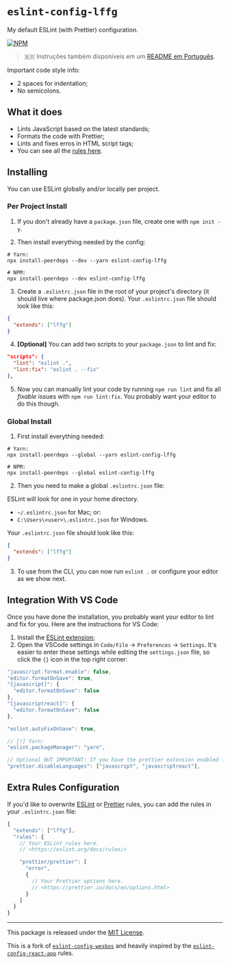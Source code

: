 # `eslint-config-lffg`

My default ESLint (with Prettier) configuration.

[![NPM](https://img.shields.io/npm/v/eslint-config-lffg.svg?logo=npm)](https://npmjs.org/package/eslint-config-lffg)

> 🇧🇷 Instruções também disponíveis em um [README em Português](https://github.com/lffg/eslint-config-lffg/blob/master/README.pt-br.md).

Important code style info:

- 2 spaces for indentation;
- No semicolons.

## What it does

- Lints JavaScript based on the latest standards;
- Formats the code with Prettier;
- Lints and fixes erros in HTML script tags;
- You can see all the [rules here](https://github.com/lffg/eslint-config-lffg/blob/master/index.js).

## Installing

You can use ESLint globally and/or locally per project.

### Per Project Install

1. If you don't already have a `package.json` file, create one with `npm init -y`.

2. Then install everything needed by the config:

```shell
# Yarn:
npx install-peerdeps --dev --yarn eslint-config-lffg

# NPM:
npx install-peerdeps --dev eslint-config-lffg
```

3. Create a `.eslintrc.json` file in the root of your project's directory (it should live where package.json does). Your `.eslintrc.json` file should look like this:

```json
{
  "extends": ["lffg"]
}
```

4. **[Optional]** You can add two scripts to your `package.json` to lint and fix:

```json
"scripts": {
  "lint": "eslint .",
  "lint:fix": "eslint . --fix"
},
```

5. Now you can manually lint your code by running `npm run lint` and fix all _fixable_ issues with `npm run lint:fix`. You probably want your editor to do this though.

### Global Install

1. First install everything needed:

```shell
# Yarn:
npx install-peerdeps --global --yarn eslint-config-lffg

# NPM:
npx install-peerdeps --global eslint-config-lffg
```

2. Then you need to make a global `.eslintrc.json` file:

ESLint will look for one in your home directory.

- `~/.eslintrc.json` for Mac; or:
- `C:\Users\<user>\.eslintrc.json` for Windows.

Your `.eslintrc.json` file should look like this:

```json
{
  "extends": ["lffg"]
}
```

3. To use from the CLI, you can now run `eslint .` or configure your editor as we show next.

## Integration With VS Code

Once you have done the installation, you probably want your editor to lint and fix for you. Here are the instructions for VS Code:

1. Install the [ESLint extension](https://marketplace.visualstudio.com/items?itemName=dbaeumer.vscode-eslint);
2. Open the VSCode settings in `Code/File` → `Preferences` → `Settings`. It's easier to enter these settings while editing the `settings.json` file, so click the `{}` icon in the top right corner:

```js
"javascript.format.enable": false,
"editor.formatOnSave": true,
"[javascript]": {
  "editor.formatOnSave": false
},
"[javascriptreact]": {
  "editor.formatOnSave": false
},

"eslint.autoFixOnSave": true,

// [!] Yarn:
"eslint.packageManager": "yarn",

// Optional BUT IMPORTANT: If you have the prettier extension enabled for other languages like CSS and HTML, turn it off for JS since we are doing it through ESLint already.
"prettier.disableLanguages": ["javascript", "javascriptreact"],
```

## Extra Rules Configuration

If you'd like to overwrite [ESLint](https://eslint.org/docs/rules/) or [Prettier](https://prettier.io/docs/en/options.html) rules, you can add the rules in your `.eslintrc.json` file:

```js
{
  "extends": ["lffg"],
  "rules": {
    // Your ESLint rules here.
    // <https://eslint.org/docs/rules/>

    "prettier/prettier": [
      "error",
      {
        // Your Prettier options here.
        // <https://prettier.io/docs/en/options.html>
      }
    ]
  }
}
```

---

This package is released under the [MIT License](https://github.com/lffg/eslint-config-lffg/blob/master/LICENSE).

This is a fork of [`eslint-config-wesbos`](https://github.com/wesbos/eslint-config-wesbos) and heavily inspired by the [`eslint-config-react-app`](https://www.npmjs.com/package/eslint-config-react-app) rules.
